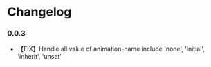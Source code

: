 # Changelog

### 0.0.3

- 【FIX】Handle all value of animation-name include 'none', 'initial', 'inherit', 'unset'
